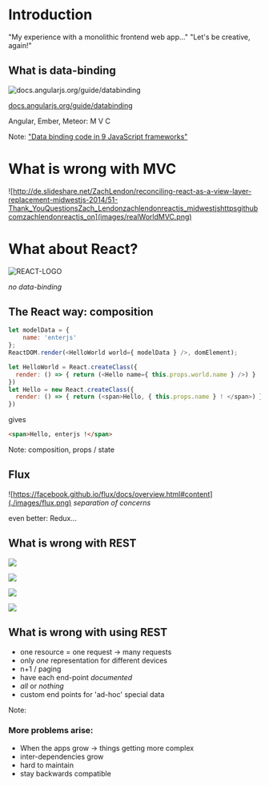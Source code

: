 # Introduction

 "My experience with a monolithic frontend web app..."
 "Let's be creative, again!"



## What is data-binding
 ![docs.angularjs.org/guide/databinding](https://docs.angularjs.org/img/Two_Way_Data_Binding.png)

 [docs.angularjs.org/guide/databinding](https://docs.angularjs.org/guide/databinding)

Angular, Ember, Meteor:  M V C

Note:
["Data binding code in 9 JavaScript frameworks"](http://engineering.paiza.io/entry/2015/03/12/145216)


# What is wrong with MVC
![http://de.slideshare.net/ZachLendon/reconciling-react-as-a-view-layer-replacement-midwestjs-2014/51-Thank_YouQuestionsZach_Lendonzachlendonreactjs_midwestjshttpsgithubcomzachlendonreactjs_on](images/realWorldMVC.png)


# What about React?
![REACT-LOGO](./images/reactLogo.png)  <!-- .element: style="height:10em" -->

*no data-binding*


## The React way: composition
```javascript
let modelData = {
    name: 'enterjs'
};
ReactDOM.render(<HelloWorld world={ modelData } />, domElement);

let HelloWorld = React.createClass({
  render: () => { return (<Hello name={ this.props.world.name } />) }
})
let Hello = new React.createClass({
  render: () => { return (<span>Hello, { this.props.name } ! </span>) }
})
```

gives

```html
<span>Hello, enterjs !</span>
```
Note:
  composition,
  props / state


## Flux
![https://facebook.github.io/flux/docs/overview.html#content](./images/flux.png)
*separation of concerns*

even better: Redux...


## What is wrong with REST


![](./images/githubPage.png)


![](./images/githubPageMarked.png)


![](./images/rest-github-user.png)


![](./images/rest-github-apis.png)


## What is wrong with using REST
 * one resource = one request -> many requests
 * only *one* representation for different devices
 * n+1 / paging
 * have each end-point *documented*
 * *all* or *nothing*
 * custom end points for 'ad-hoc' special data

Note:
### More problems arise:
* When the apps grow -> things getting more complex
* inter-dependencies grow
* hard to maintain
* stay backwards compatible
